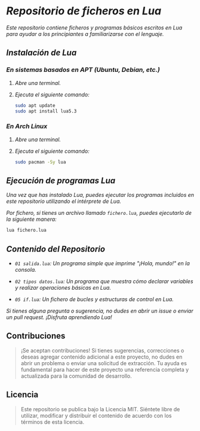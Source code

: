 <!-- Autor: Daniel Benjamin Perez Morales -->
<!-- GitHub: https://github.com/DanielPerezMoralesDev13 -->
<!-- Correo electrónico: danielperezdev@proton.me  -->

# ***Repositorio de ficheros en Lua***

*Este repositorio contiene ficheros y programas básicos escritos en Lua para ayudar a los principiantes a familiarizarse con el lenguaje.*

## ***Instalación de Lua***

### ***En sistemas basados en APT (Ubuntu, Debian, etc.)***

1. *Abre una terminal.*
2. *Ejecuta el siguiente comando:*

   ```bash
   sudo apt update
   sudo apt install lua5.3
   ```

### ***En Arch Linux***

1. *Abre una terminal.*
2. *Ejecuta el siguiente comando:*

   ```bash
   sudo pacman -Sy lua
   ```

## ***Ejecución de programas Lua***

*Una vez que has instalado Lua, puedes ejecutar los programas incluidos en este repositorio utilizando el intérprete de Lua.*

*Por fichero, si tienes un archivo llamado `fichero.lua`, puedes ejecutarlo de la siguiente manera:*

```bash
lua fichero.lua
```

## ***Contenido del Repositorio***

- *`01 salida.lua`: Un programa simple que imprime "¡Hola, mundo!" en la consola.*

- *`02 tipos datos.lua`: Un programa que muestra cómo declarar variables y realizar operaciones básicas en Lua.*

- *`05 if.lua`: Un fichero de bucles y estructuras de control en Lua.*

*Si tienes alguna pregunta o sugerencia, no dudes en abrir un issue o enviar un pull request. ¡Disfruta aprendiendo Lua!*

## **Contribuciones**

> ¡Se aceptan contribuciones! Si tienes sugerencias, correcciones o deseas agregar contenido adicional a este proyecto, no dudes en abrir un problema o enviar una solicitud de extracción. Tu ayuda es fundamental para hacer de este proyecto una referencia completa y actualizada para la comunidad de desarrollo.

## **Licencia**

> Este repositorio se publica bajo la Licencia MIT. Siéntete libre de utilizar, modificar y distribuir el contenido de acuerdo con los términos de esta licencia.
